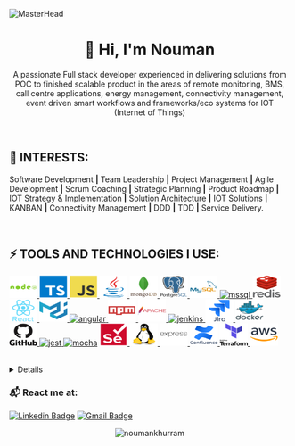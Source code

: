 ![MasterHead](https://i.pinimg.com/originals/2f/f4/28/2ff428006f3ade5f10beac69372062ab.gif)
<h1 align="center">👋 Hi, I'm Nouman</h1>
<p align="center"> A passionate Full stack developer experienced in delivering solutions from POC to finished scalable product in the areas of remote monitoring, BMS, call centre applications, energy management, connectivity management, event driven smart workflows and frameworks/eco systems for IOT (Internet of Things)</p>
<br/>

## 🔭 INTERESTS:

<p align="left">Software Development <b>|</b> Team Leadership <b>|</b> Project Management <b>|</b> Agile Development <b>|</b> Scrum Coaching <b>|</b> Strategic Planning <b>|</b> Product Roadmap <b>|</b> IOT Strategy & Implementation <b>|</b> Solution Architecture <b>|</b> IOT Solutions <b>|</b>  KANBAN <b>|</b> Connectivity Management <b>|</b> DDD <b>|</b> TDD <b>|</b> Service Delivery.
</p>
<br/>

## ⚡ TOOLS AND TECHNOLOGIES I USE:

<p align="left">
 <a href="https://nodejs.org" title="Node.js" target="_blank" rel="noreferrer"> <img src="https://raw.githubusercontent.com/devicons/devicon/master/icons/nodejs/nodejs-plain-wordmark.svg" alt="nodejs" width="50" height="40"/> </a>
 <a href="https://www.typescriptlang.org/" target="_blank" title="Typescript" rel="noreferrer"> <img src="https://raw.githubusercontent.com/devicons/devicon/master/icons/typescript/typescript-original.svg" alt="typescript" width="50" height="40"/> </a>
 <a href="https://developer.mozilla.org/en-US/docs/Web/JavaScript" title="Javascript" target="_blank" rel="noreferrer"> <img src="https://raw.githubusercontent.com/devicons/devicon/master/icons/javascript/javascript-original.svg" alt="javascript" width="50" height="40"/> </a>
<a href="https://www.java.com" title="Java" target="_blank" rel="noreferrer"> <img src="https://raw.githubusercontent.com/devicons/devicon/master/icons/java/java-original.svg" alt="java" width="50" height="40"/> </a>
</a> <a href="https://www.mongodb.com/" title="MongoDB" target="_blank" rel="noreferrer"> <img src="https://raw.githubusercontent.com/devicons/devicon/master/icons/mongodb/mongodb-original-wordmark.svg" alt="mongodb" width="50" height="40"/> </a>
<a href="https://www.postgresql.org" title="Postgresql" target="_blank" rel="noreferrer"> <img src="https://raw.githubusercontent.com/devicons/devicon/master/icons/postgresql/postgresql-original-wordmark.svg" alt="postgresql" width="50" height="40"/> </a>
<a href="https://www.mysql.com/" title="MySQL" target="_blank" rel="noreferrer"> <img src="https://raw.githubusercontent.com/devicons/devicon/master/icons/mysql/mysql-original-wordmark.svg" alt="mysql" width="50" height="40"/> </a>
<a href="https://www.microsoft.com/en-us/sql-server" title="MSSQL" target="_blank" rel="noreferrer"> <img src="https://www.svgrepo.com/show/303229/microsoft-sql-server-logo.svg" alt="mssql" width="50" height="40"/> </a>
<a href="https://redis.io" title="Redis" target="_blank" rel="noreferrer"> <img src="https://raw.githubusercontent.com/devicons/devicon/master/icons/redis/redis-original-wordmark.svg" alt="redis" width="50" height="40"/> </a>
<a href="https://reactjs.org/" title="Reactjs" target="_blank" rel="noreferrer"> <img src="https://raw.githubusercontent.com/devicons/devicon/master/icons/react/react-original-wordmark.svg" alt="react" width="50" height="40"/> </a>
<a href="https://mui.com/" title="MaterialUI" target="_blank" rel="noreferrer"> <img src="https://raw.githubusercontent.com/devicons/devicon/master/icons/materialui/materialui-original.svg" alt="materialui" width="50" height="40"/> </a>
<a href="https://angular.io" title="Angular" target="_blank" rel="noreferrer"> <img src="https://angular.io/assets/images/logos/angular/angular.svg" alt="angular" width="50" height="40"/> </a>
<a href="https://www.npmjs.com/" title="NPM" target="_blank" rel="noreferrer"> <img src="https://raw.githubusercontent.com/devicons/devicon/master/icons/npm/npm-original-wordmark.svg" alt="npm" width="50" height="40"/> </a>
<a href="https://httpd.apache.org/" title="Apache" target="_blank" rel="noreferrer"> <img src="https://raw.githubusercontent.com/devicons/devicon/master/icons/apache/apache-original-wordmark.svg" alt="apache" width="50" height="40"/> </a>
<a href="https://www.jenkins.io" title="Jenkins" target="_blank" rel="noreferrer"> <img src="https://www.vectorlogo.zone/logos/jenkins/jenkins-icon.svg" alt="jenkins" width="50" height="40"/> </a>
<a href="https://www.atlassian.com/software/jira" title="Jira" target="_blank" rel="noreferrer"> <img src="https://raw.githubusercontent.com/devicons/devicon/master/icons/jira/jira-original-wordmark.svg" alt="jenkins" width="50" height="40"/> </a>
<a href="https://www.docker.com/" title="Docker" target="_blank" rel="noreferrer"> <img src="https://raw.githubusercontent.com/devicons/devicon/master/icons/docker/docker-original-wordmark.svg" alt="docker" width="50" height="40"/> </a>
<a href="https://github.com/" title="Github" target="_blank" rel="noreferrer"> <img src="https://raw.githubusercontent.com/devicons/devicon/master/icons/github/github-original-wordmark.svg" alt="github" width="50" height="40"/> </a>
<a href="https://jestjs.io" title="Jest" target="_blank" rel="noreferrer"> <img src="https://www.vectorlogo.zone/logos/jestjsio/jestjsio-icon.svg" alt="jest" width="50" height="40"/> </a>
<a href="https://mochajs.org" title="Mocha" target="_blank" rel="noreferrer"> <img src="https://www.vectorlogo.zone/logos/mochajs/mochajs-icon.svg" alt="mocha" width="50" height="40"/></a>
<a href="https://www.selenium.dev/" title="Selinum" target="_blank" rel="noreferrer"> <img src="https://raw.githubusercontent.com/devicons/devicon/master/icons/selenium/selenium-original.svg" alt="selinum" width="50" height="40"/> </a>
<a href="https://www.linux.org/" title="Linux" target="_blank" rel="noreferrer"> <img src="https://raw.githubusercontent.com/devicons/devicon/master/icons/linux/linux-original.svg" alt="linux" width="50" height="40"/> </a>
<a href="https://expressjs.com" title="Expressjs" target="_blank" rel="noreferrer"> <img src="https://raw.githubusercontent.com/devicons/devicon/master/icons/express/express-original-wordmark.svg" alt="express" width="50" height="40"/> </a>
<a href="https://www.atlassian.com/software/confluence" title="Confluence" target="_blank" rel="noreferrer"> <img src="https://raw.githubusercontent.com/devicons/devicon/master/icons/confluence/confluence-original-wordmark.svg" alt="confluence" width="50" height="40"/> </a> 
<a href="https://www.terraform.io/" title="Terraform" target="_blank" rel="noreferrer"> <img src="https://raw.githubusercontent.com/devicons/devicon/master/icons/terraform/terraform-original-wordmark.svg" alt="aws" width="50" height="40"/> </a>
<a href="https://aws.amazon.com" title="AWS" target="_blank" rel="noreferrer"> <img src="https://raw.githubusercontent.com/devicons/devicon/master/icons/amazonwebservices/amazonwebservices-original-wordmark.svg" alt="aws" width="50" height="40"/> </a> 
</p>
<br/>

<details>
<p align="center">
  <a href="https://github.com/NoumanKhurram">
    <img src="http://github-profile-summary-cards.vercel.app/api/cards/profile-details?username=NoumanKhurram&theme=transparent" />
  </a>
  <a href="https://github.com/NoumanKhurram">
    <img src="https://github-readme-streak-stats.herokuapp.com/?user=NoumanKhurram&hide_border=true&card_width=338&theme=transparent" />
  </a>
  <a href="https://github.com/NoumanKhurram">
    <img src="http://github-profile-summary-cards.vercel.app/api/cards/stats?username=NoumanKhurram&theme=transparent" />
  </a>
  <a href="https://github.com/NoumanKhurram">
    <img src="https://github-readme-stats.vercel.app/api/top-langs/?username=NoumanKhurram&langs_count=10&exclude_repo=&hide=jupyter%20notebook,vim%20script,cmake,makefile,batchfile,emacs%20lisp,css,html&layout=default&card_width=699&hide_border=true&theme=transparent" />
  </a>
</p>
</details>

### 📬 React me at:
 
[![Linkedin Badge](https://img.shields.io/badge/-LinkedIn-blue?style=flat-square&logo=Linkedin&logoColor=white&link=https://www.linkedin.com/in/nouman-khurram/)](https://www.linkedin.com/in/nouman-khurram)
[![Gmail Badge](https://img.shields.io/badge/-Gmail-d14836?style=flat-square&logo=Gmail&logoColor=white&link=mailto:nomankhurram@gmail.com)](mailto:nomankhurram@gmail.com)

<p align="center"> <img src="https://komarev.com/ghpvc/?username=noumankhurram&label=Profile%20views&color=0e75b6&style=flat" alt="noumankhurram" /> </p>
